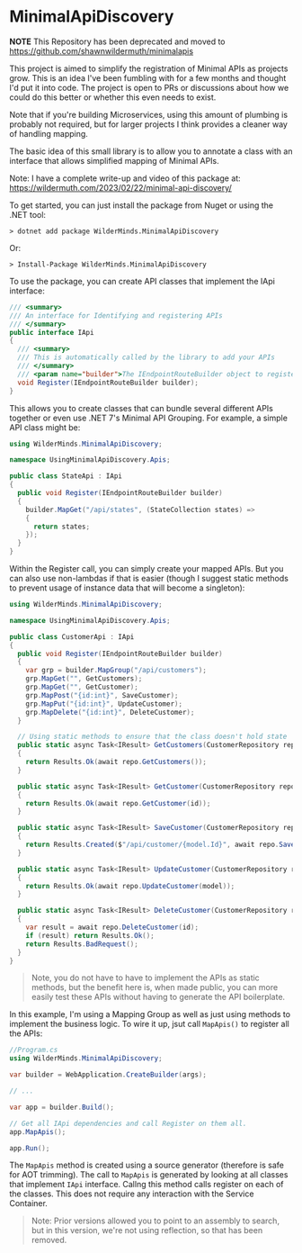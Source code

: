 # MinimalApiDiscovery

**NOTE** This Repository has been deprecated and moved to https://github.com/shawnwildermuth/minimalapis

This project is aimed to simplify the registration of Minimal APIs 
as projects grow. This is an idea I've been fumbling with for a few 
months and thought I'd put it into code. The project is open to PRs 
or discussions about how we could do this better or whether this 
even needs to exist. 

Note that if you're building Microservices, using this amount of 
plumbing is probably not required, but for larger projects I think 
provides a cleaner way of handling mapping.

The basic idea of this small library is to allow you to annotate 
a class with an interface that allows simplified mapping of Minimal APIs.

Note: I have a complete write-up and video of this package at: https://wildermuth.com/2023/02/22/minimal-api-discovery/

To get started, you can just install the package from Nuget or using the .NET tool:

```
> dotnet add package WilderMinds.MinimalApiDiscovery
```

Or:

```
> Install-Package WilderMinds.MinimalApiDiscovery
```

To use the package, you can create API classes that implement the IApi interface:

```csharp
/// <summary>
/// An interface for Identifying and registering APIs
/// </summary>
public interface IApi
{
  /// <summary>
  /// This is automatically called by the library to add your APIs
  /// </summary>
  /// <param name="builder">The IEndpointRouteBuilder object to register the API </param>
  void Register(IEndpointRouteBuilder builder);
}
```

This allows you to create classes that can bundle several different APIs together or even use .NET 7's Minimal API Grouping. For example, a simple API class might be:

```csharp
using WilderMinds.MinimalApiDiscovery;

namespace UsingMinimalApiDiscovery.Apis;

public class StateApi : IApi
{
  public void Register(IEndpointRouteBuilder builder)
  {
    builder.MapGet("/api/states", (StateCollection states) =>
    {
      return states;
    });
  }
}
```

Within the Register call, you can simply create your mapped APIs. But 
you can also use non-lambdas if that is easier (though I suggest static methods
to prevent usage of instance data that will become a singleton):

```csharp
using WilderMinds.MinimalApiDiscovery;

namespace UsingMinimalApiDiscovery.Apis;

public class CustomerApi : IApi
{
  public void Register(IEndpointRouteBuilder builder)
  {
    var grp = builder.MapGroup("/api/customers");
    grp.MapGet("", GetCustomers);
    grp.MapGet("", GetCustomer);
    grp.MapPost("{id:int}", SaveCustomer);
    grp.MapPut("{id:int}", UpdateCustomer);
    grp.MapDelete("{id:int}", DeleteCustomer);
  }

  // Using static methods to ensure that the class doesn't hold state
  public static async Task<IResult> GetCustomers(CustomerRepository repo)
  {
    return Results.Ok(await repo.GetCustomers());
  }

  public static async Task<IResult> GetCustomer(CustomerRepository repo, int id)
  {
    return Results.Ok(await repo.GetCustomer(id));
  }

  public static async Task<IResult> SaveCustomer(CustomerRepository repo, Customer model)
  {
    return Results.Created($"/api/customer/{model.Id}", await repo.SaveCustomer(model));
  }

  public static async Task<IResult> UpdateCustomer(CustomerRepository repo, Customer model)
  {
    return Results.Ok(await repo.UpdateCustomer(model));
  }

  public static async Task<IResult> DeleteCustomer(CustomerRepository repo, int id)
  {
    var result = await repo.DeleteCustomer(id);
    if (result) return Results.Ok();
    return Results.BadRequest();
  }
}
```

> Note, you do not have to have to implement the APIs as static methods, but the benefit here is, when made public, you can more easily test these APIs without having to generate the API boilerplate.

In this example, I'm using a Mapping Group as well as just using methods to implement the business logic. To wire it up, jsut call `MapApis()` to register all the APIs:

```csharp
//Program.cs
using WilderMinds.MinimalApiDiscovery;

var builder = WebApplication.CreateBuilder(args);

// ...

var app = builder.Build();

// Get all IApi dependencies and call Register on them all.
app.MapApis();

app.Run();
```

The `MapApis` method is created using a source generator (therefore is safe for AOT trimming). The call to `MapApis` is generated by looking at all classes that implement `IApi` interface. Callng this method calls register on each of the classes. This does not require any interaction with the Service Container.

> Note: Prior versions allowed you to point to an assembly to search, but in this version, we're not using reflection, so that has been removed.
